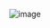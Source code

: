 ![image](https://user-images.githubusercontent.com/106652394/171346891-bb83dd79-1f8f-4e58-9c9b-f8f055108bec.png)
